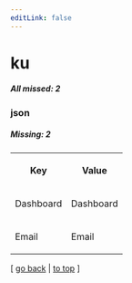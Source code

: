 ```yaml
---
editLink: false
---
```


# ku

##### All missed: 2


### json

##### Missing: 2

<table width="100%">
<tr><th width="50%">

Key

</th><th width="50%">

Value

</th></tr>
<tr><td width="50%">

Dashboard

</td><td width="50%">

Dashboard

</td></tr>
<tr><td width="50%">

Email

</td><td width="50%">

Email

</td></tr>
</table>

[ [go back](../status.md) | [to top](#) ]


